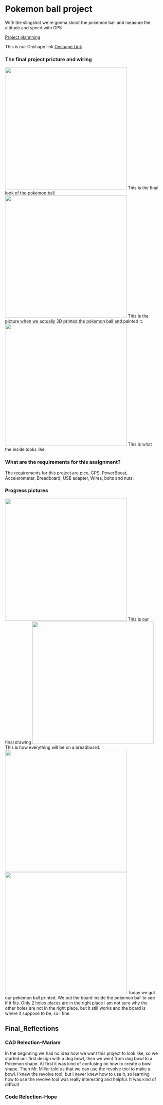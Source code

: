# Pokemon ball project
With the slingshot we're gonna shoot the pokemon ball and measure the altitude and speed with GPS


[Project plannning](https://docs.google.com/document/d/18q5UjC7FsxY_L4OF8gpAkfut8QNd4xaJmoQvEK5Y6iM/edit#)

This is our Onshape link 
[Onshape Link](https://cvilleschools.onshape.com/documents?resourceType=resourcecompanyowner&nodeId=5ec2efaff0809e0f42510b50)

### The final project pricture and wiring
<img src="https://github.com/hgeorge82/UFO-Drone/blob/main/Pictures/the%20final%20look.png?raw=true" width="400">
This is the final look of the pokemon ball
<img src="https://github.com/hgeorge82/UFO-Drone/blob/main/Pictures/closer%20look.jpg?raw=true" width="400">
This is the picture when we actually 3D printed the pokemon ball and painted it. 

<img src="https://github.com/hgeorge82/UFO-Drone/blob/main/Pictures/inside%20the%20pokemon%20ball.png?raw=true" width="400">
This is what the inside looks like. 

### What are the requirements for this assignment?
The requirements for this project are pico, GPS, PowerBoost, Accelerometer, Breadboard, USB adapter, Wires, bolts and nuts.

### Progress pictures
<img src="https://github.com/hgeorge82/UFO-Drone/blob/main/Pictures/project%20planning%20drawing%20%20(2).jpg?raw=true" width="400">
This is our final drawing 
<img src="https://github.com/hgeorge82/UFO-Drone/blob/main/Pictures/breadboard.jpg?raw=true" width="400">
This is how everything will be on a breadboard.
<img src="https://github.com/hgeorge82/UFO-Drone/blob/main/Pictures/printed.jpg?raw=true" width="400">
<img src="https://github.com/hgeorge82/UFO-Drone/blob/main/Pictures/inside.jpg?raw=true" width="400"> 
Today we got our pokemon ball printed. We put the board inside the pokemon ball to see if it fits. Only 2 holes places are in the right place I am not sure why the other holes are not in the right place, but it still works and the board is where it suppose to be, so i fine. 


## Final_Reflections

### CAD Relection-Mariam
In the beginning we had no idea how we want this project to look like, so we started our first design with a dog bowl, then we went from dog bowl to a Pokemon shape. At first it was kind of confusing on how to create a bowl shape. Then Mr. Miller told us that we can use the revolve tool to make a bowl. I knew the revolve tool, but I never knew how to use it, so learning how to use the revolve tool was really interesting and helpful. It was kind of diffcult 

### Code Relection-Hope
